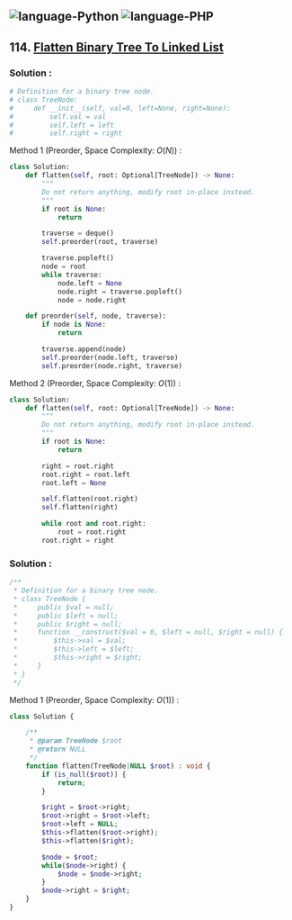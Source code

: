 ![language-Python](https://img.shields.io/badge/%20-Python-ffd43b?style=for-the-badge&logo=PYTHON)
![language-PHP](https://img.shields.io/badge/%20-PHP-acb1f9?style=for-the-badge&logo=PHP)
---

## 114. [Flatten Binary Tree To Linked List](https://leetcode.com/problems/flatten-binary-tree-to-linked-list)

### Solution :

```python
# Definition for a binary tree node.
# class TreeNode:
#     def __init__(self, val=0, left=None, right=None):
#         self.val = val
#         self.left = left
#         self.right = right
```

Method 1 (Preorder, Space Complexity: $O(N)$) :
```python
class Solution:
    def flatten(self, root: Optional[TreeNode]) -> None:
        """
        Do not return anything, modify root in-place instead.
        """
        if root is None:
            return

        traverse = deque()
        self.preorder(root, traverse)

        traverse.popleft()
        node = root
        while traverse:
            node.left = None
            node.right = traverse.popleft()
            node = node.right

    def preorder(self, node, traverse):
        if node is None:
            return

        traverse.append(node)
        self.preorder(node.left, traverse)
        self.preorder(node.right, traverse)
```

Method 2 (Preorder, Space Complexity: $O(1)$) :
```python
class Solution:
    def flatten(self, root: Optional[TreeNode]) -> None:
        """
        Do not return anything, modify root in-place instead.
        """
        if root is None:
            return

        right = root.right
        root.right = root.left
        root.left = None

        self.flatten(root.right)
        self.flatten(right)

        while root and root.right:
            root = root.right
        root.right = right
```

### Solution :

```php
/**
 * Definition for a binary tree node.
 * class TreeNode {
 *     public $val = null;
 *     public $left = null;
 *     public $right = null;
 *     function __construct($val = 0, $left = null, $right = null) {
 *         $this->val = $val;
 *         $this->left = $left;
 *         $this->right = $right;
 *     }
 * }
 */
```

Method 1 (Preorder, Space Complexity: $O(1)$) :
```php
class Solution {

    /**
     * @param TreeNode $root
     * @return NULL
     */
    function flatten(TreeNode|NULL $root) : void {
        if (is_null($root)) {
            return;
        }

        $right = $root->right;
        $root->right = $root->left;
        $root->left = NULL;
        $this->flatten($root->right);
        $this->flatten($right);

        $node = $root;
        while($node->right) {
            $node = $node->right;
        }
        $node->right = $right;
    }
}
```
